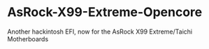 # AsRock-X99-Extreme-Opencore
Another hackintosh EFI, now for the AsRock X99 Extreme/Taichi Motherboards
